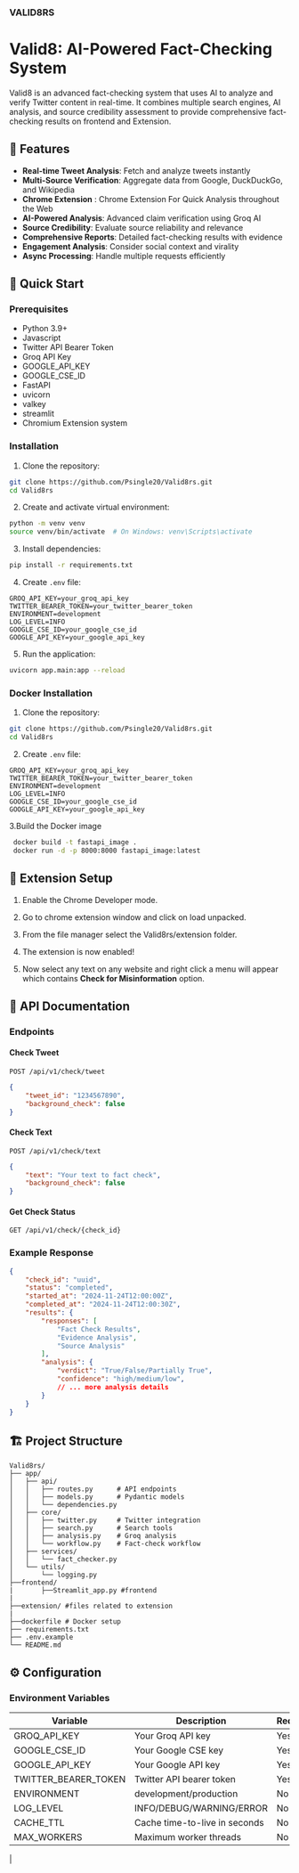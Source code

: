 ### VALID8RS ###
# Valid8: AI-Powered Fact-Checking System

Valid8 is an advanced fact-checking system that uses AI to analyze and verify Twitter content in real-time. It combines multiple search engines, AI analysis, and source credibility assessment to provide comprehensive fact-checking results on frontend and Extension.

## 🌟 Features

- **Real-time Tweet Analysis**: Fetch and analyze tweets instantly
- **Multi-Source Verification**: Aggregate data from Google, DuckDuckGo, and Wikipedia
- **Chrome Extension** : Chrome Extension For Quick Analysis throughout the Web
- **AI-Powered Analysis**: Advanced claim verification using Groq AI
- **Source Credibility**: Evaluate source reliability and relevance
- **Comprehensive Reports**: Detailed fact-checking results with evidence
- **Engagement Analysis**: Consider social context and virality
- **Async Processing**: Handle multiple requests efficiently

## 🚀 Quick Start

### Prerequisites

- Python 3.9+
- Javascript
- Twitter API Bearer Token
- Groq API Key
- GOOGLE_API_KEY
- GOOGLE_CSE_ID
- FastAPI
- uvicorn
- valkey
- streamlit
- Chromium Extension system


### Installation

1. Clone the repository:
```bash
git clone https://github.com/Psingle20/Valid8rs.git
cd Valid8rs
```

2. Create and activate virtual environment:
```bash
python -m venv venv
source venv/bin/activate  # On Windows: venv\Scripts\activate
```

3. Install dependencies:
```bash
pip install -r requirements.txt
```

4. Create `.env` file:
```env
GROQ_API_KEY=your_groq_api_key
TWITTER_BEARER_TOKEN=your_twitter_bearer_token
ENVIRONMENT=development
LOG_LEVEL=INFO
GOOGLE_CSE_ID=your_google_cse_id
GOOGLE_API_KEY=your_google_api_key

```

5. Run the application:
```bash
uvicorn app.main:app --reload
```
### Docker Installation
 1. Clone the repository:
```bash
git clone https://github.com/Psingle20/Valid8rs.git
cd Valid8rs
```
2. Create `.env` file:

```env
GROQ_API_KEY=your_groq_api_key
TWITTER_BEARER_TOKEN=your_twitter_bearer_token
ENVIRONMENT=development
LOG_LEVEL=INFO
GOOGLE_CSE_ID=your_google_cse_id
GOOGLE_API_KEY=your_google_api_key

```
3.Build the Docker image
```bash
 docker build -t fastapi_image .
 docker run -d -p 8000:8000 fastapi_image:latest
```

## 🔗 Extension Setup
1. Enable the Chrome Developer mode.

2. Go to chrome extension window and click on load unpacked.

2. From the file manager select the Valid8rs/extension folder.

3. The extension is now enabled!

4. Now select any text on any website and right click a menu will appear which contains **Check for Misinformation** option.

## 📖 API Documentation

### Endpoints

#### Check Tweet
```http
POST /api/v1/check/tweet
```
```json
{
    "tweet_id": "1234567890",
    "background_check": false
}
```

#### Check Text
```http
POST /api/v1/check/text
```
```json
{
    "text": "Your text to fact check",
    "background_check": false
}
```

#### Get Check Status
```http
GET /api/v1/check/{check_id}
```

### Example Response
```json
{
    "check_id": "uuid",
    "status": "completed",
    "started_at": "2024-11-24T12:00:00Z",
    "completed_at": "2024-11-24T12:00:30Z",
    "results": {
        "responses": [
            "Fact Check Results",
            "Evidence Analysis",
            "Source Analysis"
        ],
        "analysis": {
            "verdict": "True/False/Partially True",
            "confidence": "high/medium/low",
            // ... more analysis details
        }
    }
}
```

## 🏗️ Project Structure

```
Valid8rs/
├── app/
│   ├── api/
│   │   ├── routes.py      # API endpoints
│   │   ├── models.py      # Pydantic models
│   │   └── dependencies.py
│   ├── core/
│   │   ├── twitter.py     # Twitter integration
│   │   ├── search.py      # Search tools
│   │   ├── analysis.py    # Groq analysis
│   │   └── workflow.py    # Fact-check workflow
│   ├── services/
│   │   └── fact_checker.py
│   └── utils/
│       └── logging.py
├──frontend/
|       ├──Streamlit_app.py #frontend
|
├──extension/ #files related to extension
|
├──dockerfile # Docker setup
├── requirements.txt
├── .env.example
└── README.md
```

## ⚙️ Configuration

### Environment Variables

| Variable | Description | Required |
|----------|-------------|----------|
| GROQ_API_KEY | Your Groq API key | Yes |
| GOOGLE_CSE_ID | Your Google CSE key | Yes |
| GOOGLE_API_KEY |Your Google API key | Yes |
| TWITTER_BEARER_TOKEN | Twitter API bearer token | Yes |
| ENVIRONMENT | development/production | No |
| LOG_LEVEL | INFO/DEBUG/WARNING/ERROR | No |
| CACHE_TTL | Cache time-to-live in seconds | No |
| MAX_WORKERS | Maximum worker threads | No |
|


